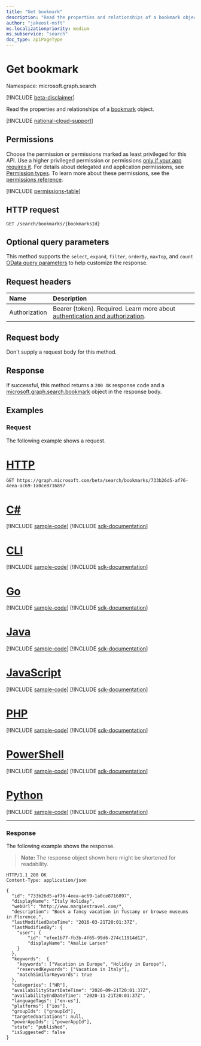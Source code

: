 ```yaml
---
title: "Get bookmark"
description: "Read the properties and relationships of a bookmark object."
author: "jakeost-msft"
ms.localizationpriority: medium
ms.subservice: "search"
doc_type: apiPageType
---
```


# Get bookmark

Namespace: microsoft.graph.search

[!INCLUDE [beta-disclaimer](../../includes/beta-disclaimer.md)]

Read the properties and relationships of a [bookmark](../resources/search-bookmark.md) object.

[!INCLUDE [national-cloud-support](../../includes/global-only.md)]

## Permissions

Choose the permission or permissions marked as least privileged for this API. Use a higher privileged permission or permissions [only if your app requires it](/graph/permissions-overview#best-practices-for-using-microsoft-graph-permissions). For details about delegated and application permissions, see [Permission types](/graph/permissions-overview#permission-types). To learn more about these permissions, see the [permissions reference](/graph/permissions-reference).

<!-- { "blockType": "permissions", "name": "search_bookmark_get" } -->
[!INCLUDE [permissions-table](../includes/permissions/search-bookmark-get-permissions.md)]

## HTTP request

<!-- {
  "blockType": "ignored"
}
-->
``` http
GET /search/bookmarks/{bookmarksId}
```

## Optional query parameters

This method supports the `select`, `expand`, `filter`, `orderBy`, `maxTop`, and `count` [OData query parameters](/graph/query-parameters) to help customize the response.

## Request headers

|Name|Description|
|:---|:---|
|Authorization|Bearer {token}. Required. Learn more about [authentication and authorization](/graph/auth/auth-concepts).|

## Request body

Don't supply a request body for this method.

## Response

If successful, this method returns a `200 OK` response code and a [microsoft.graph.search.bookmark](../resources/search-bookmark.md) object in the response body.

## Examples

### Request

The following example shows a request.

# [HTTP](#tab/http)
<!-- {
  "blockType": "request",
  "name": "get_bookmark"
}
-->
``` http
GET https://graph.microsoft.com/beta/search/bookmarks/733b26d5-af76-4eea-ac69-1a0ce8716897
```

# [C#](#tab/csharp)
[!INCLUDE [sample-code](../includes/snippets/csharp/get-bookmark-csharp-snippets.md)]
[!INCLUDE [sdk-documentation](../includes/snippets/snippets-sdk-documentation-link.md)]

# [CLI](#tab/cli)
[!INCLUDE [sample-code](../includes/snippets/cli/get-bookmark-cli-snippets.md)]
[!INCLUDE [sdk-documentation](../includes/snippets/snippets-sdk-documentation-link.md)]

# [Go](#tab/go)
[!INCLUDE [sample-code](../includes/snippets/go/get-bookmark-go-snippets.md)]
[!INCLUDE [sdk-documentation](../includes/snippets/snippets-sdk-documentation-link.md)]

# [Java](#tab/java)
[!INCLUDE [sample-code](../includes/snippets/java/get-bookmark-java-snippets.md)]
[!INCLUDE [sdk-documentation](../includes/snippets/snippets-sdk-documentation-link.md)]

# [JavaScript](#tab/javascript)
[!INCLUDE [sample-code](../includes/snippets/javascript/get-bookmark-javascript-snippets.md)]
[!INCLUDE [sdk-documentation](../includes/snippets/snippets-sdk-documentation-link.md)]

# [PHP](#tab/php)
[!INCLUDE [sample-code](../includes/snippets/php/get-bookmark-php-snippets.md)]
[!INCLUDE [sdk-documentation](../includes/snippets/snippets-sdk-documentation-link.md)]

# [PowerShell](#tab/powershell)
[!INCLUDE [sample-code](../includes/snippets/powershell/get-bookmark-powershell-snippets.md)]
[!INCLUDE [sdk-documentation](../includes/snippets/snippets-sdk-documentation-link.md)]

# [Python](#tab/python)
[!INCLUDE [sample-code](../includes/snippets/python/get-bookmark-python-snippets.md)]
[!INCLUDE [sdk-documentation](../includes/snippets/snippets-sdk-documentation-link.md)]

---

### Response

The following example shows the response.

>**Note:** The response object shown here might be shortened for readability.
<!-- {
  "blockType": "response",
  "truncated": true,
  "@odata.type": "microsoft.graph.search.bookmark"
}
-->
``` http
HTTP/1.1 200 OK
Content-Type: application/json

{
  "id": "733b26d5-af76-4eea-ac69-1a0ce8716897",
  "displayName": "Italy Holiday",
  "webUrl": "http://www.margiestravel.com/",
  "description": "Book a fancy vacation in Tuscany or browse museums in Florence.",
  "lastModifiedDateTime": "2016-03-21T20:01:37Z",
  "lastModifiedBy": {
    "user": {
        "id": "efee1b77-fb3b-4f65-99d6-274c11914d12",
        "displayName": "Amalie Larsen"
    }
  },
  "keywords":  {
    "keywords": ["Vacation in Europe", "Holiday in Europe"],
    "reservedKeywords": ["Vacation in Italy"],
    "matchSimilarKeywords": true
  },
  "categories": ["HR"],
  "availabilityStartDateTime": "2020-09-21T20:01:37Z",
  "availabilityEndDateTime": "2020-11-21T20:01:37Z",
  "languageTags": ["en-us"],
  "platforms": ["ios"],
  "groupIds": ["groupId"],
  "targetedVariations": null,
  "powerAppIds": ["powerAppId"],
  "state": "published",
  "isSuggested": false
}
```
